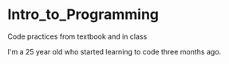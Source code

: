 # Intro_to_Programming
Code practices from textbook and in class

I'm a 25 year old who started learning to code three months ago.                                                
